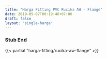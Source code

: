 ```yaml
---
title: "Harga Fitting PVC Rucika AW - Flange"
date: 2019-05-07T00:19:48+07:00
draft: false
layout: "single-harga"
---
```


### Stub End

{{< partial "harga-fitting/rucika-aw-flange" >}}